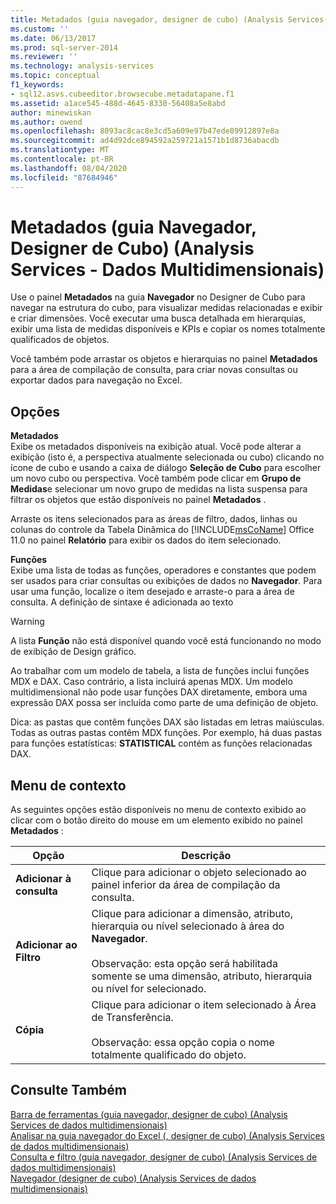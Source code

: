 ```yaml
---
title: Metadados (guia navegador, designer de cubo) (Analysis Services-dados multidimensionais) | Microsoft Docs
ms.custom: ''
ms.date: 06/13/2017
ms.prod: sql-server-2014
ms.reviewer: ''
ms.technology: analysis-services
ms.topic: conceptual
f1_keywords:
- sql12.asvs.cubeeditor.browsecube.metadatapane.f1
ms.assetid: a1ace545-488d-4645-8330-56408a5e8abd
author: minewiskan
ms.author: owend
ms.openlocfilehash: 8093ac8cac8e3cd5a609e97b47ede89912897e8a
ms.sourcegitcommit: ad4d92dce894592a259721a1571b1d8736abacdb
ms.translationtype: MT
ms.contentlocale: pt-BR
ms.lasthandoff: 08/04/2020
ms.locfileid: "87684946"
---
```

# <a name="metadata-browser-tab-cube-designer-analysis-services---multidimensional-data"></a>Metadados (guia Navegador, Designer de Cubo) (Analysis Services - Dados Multidimensionais)
  Use o painel **Metadados** na guia **Navegador** no Designer de Cubo para navegar na estrutura do cubo, para visualizar medidas relacionadas e exibir e criar dimensões. Você executar uma busca detalhada em hierarquias, exibir uma lista de medidas disponíveis e KPIs e copiar os nomes totalmente qualificados de objetos.  
  
 Você também pode arrastar os objetos e hierarquias no painel **Metadados** para a área de compilação de consulta, para criar novas consultas ou exportar dados para navegação no Excel.  
  
## <a name="options"></a>Opções  
 **Metadados**  
 Exibe os metadados disponíveis na exibição atual. Você pode alterar a exibição (isto é, a perspectiva atualmente selecionada ou cubo) clicando no ícone de cubo e usando a caixa de diálogo **Seleção de Cubo** para escolher um novo cubo ou perspectiva. Você também pode clicar em **Grupo de Medidas**e selecionar um novo grupo de medidas na lista suspensa para filtrar os objetos que estão disponíveis no painel **Metadados** .  
  
 Arraste os itens selecionados para as áreas de filtro, dados, linhas ou colunas do controle da Tabela Dinâmica do [!INCLUDE[msCoName](../includes/msconame-md.md)] Office 11.0 no painel **Relatório** para exibir os dados do item selecionado.  
  
 **Funções**  
 Exibe uma lista de todas as funções, operadores e constantes que podem ser usados para criar consultas ou exibições de dados no **Navegador**. Para usar uma função, localize o item desejado e arraste-o para a área de consulta. A definição de sintaxe é adicionada ao texto  
  
> [!WARNING]  
>  A lista **Função** não está disponível quando você está funcionando no modo de exibição de Design gráfico.  
  
 Ao trabalhar com um modelo de tabela, a lista de funções inclui funções MDX e DAX. Caso contrário, a lista incluirá apenas MDX. Um modelo multidimensional não pode usar funções DAX diretamente, embora uma expressão DAX possa ser incluída como parte de uma definição de objeto.  
  
 Dica: as pastas que contêm funções DAX são listadas em letras maiúsculas. Todas as outras pastas contêm MDX funções. Por exemplo, há duas pastas para funções estatísticas: **STATISTICAL** contém as funções relacionadas DAX.  
  
## <a name="context-menu"></a>Menu de contexto  
 As seguintes opções estão disponíveis no menu de contexto exibido ao clicar com o botão direito do mouse em um elemento exibido no painel **Metadados** :  
  
|Opção|Descrição|  
|------------|-----------------|  
|**Adicionar à consulta**|Clique para adicionar o objeto selecionado ao painel inferior da área de compilação da consulta.|  
|**Adicionar ao Filtro**|Clique para adicionar a dimensão, atributo, hierarquia ou nível selecionado à área do **Navegador**.<br /><br /> Observação: esta opção será habilitada somente se uma dimensão, atributo, hierarquia ou nível for selecionado.|  
|**Cópia**|Clique para adicionar o item selecionado à Área de Transferência.<br /><br /> Observação: essa opção copia o nome totalmente qualificado do objeto.|  
  
## <a name="see-also"></a>Consulte Também  
 [Barra de ferramentas &#40;guia navegador, designer de cubo&#41; &#40;Analysis Services de dados multidimensionais&#41;](toolbar-browser-tab-cube-designer-analysis-services-multidimensional-data.md)   
 [Analisar na guia navegador do Excel &#40;, designer de cubo&#41; &#40;Analysis Services de dados multidimensionais&#41;](analyze-in-excel-browser-cube-designer-analysis-services-multidimensional-data.md)   
 [Consulta e filtro &#40;guia navegador, designer de cubo&#41; &#40;Analysis Services de dados multidimensionais&#41;](query-filter-browser-cube-designer-analysis-services-multidimensional-data.md)   
 [Navegador &#40;designer de cubo&#41; &#40;Analysis Services de dados multidimensionais&#41;](browser-cube-designer-analysis-services-multidimensional-data.md)  
  
  
